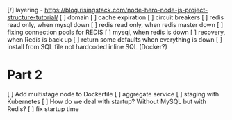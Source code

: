 [/] layering - https://blog.risingstack.com/node-hero-node-js-project-structure-tutorial/
[ ] domain
[ ] cache expiration
[ ] circuit breakers
[ ] redis read only, when mysql down
[ ] redis read only, when redis master down
[ ] fixing connection pools for REDIS
[ ] mysql, when redis is down
[ ] recovery, when Redis is back up
[ ] return some defaults when everything is down
[ ] install from SQL file not hardcoded inline SQL (Docker?)

# Part 2
[ ] Add multistage node to Dockerfile
[ ] aggregate service
[ ] staging with Kubernetes
[ ] How do we deal with startup? Without MySQL but with Redis?
[ ] fix startup time